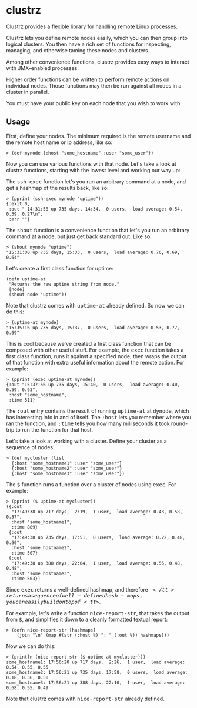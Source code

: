 # clustrz

Clustrz provides a flexible library for handling remote Linux processes.

Clustrz lets you define remote nodes easily, which you can then group into logical clusters. You then have a rich set of functions for inspecting, managing, and otherwise taming these nodes and clusters.

Among other convenience functions, clustrz provides easy ways to interact with JMX-enabled processes.

Higher order functions can be written to perform remote actions on individual nodes. Those functions may then be run against all nodes in a cluster in parallel.

You must have your public key on each node that you wish to work with.

## Usage

First, define your nodes. The minimum required is the remote username and the remote host name or ip address, like so:

	> (def mynode {:host "some_hostname" :user "some_user"})

Now you can use various functions with that node. Let's take a look at clustrz functions, starting with the lowest level and working our way up:

The <tt>ssh-exec</tt> function let's you run an arbitrary command at a node, and get a hashmap of the results back, like so:

	> (pprint (ssh-exec mynode "uptime"))
	{:exit 0,
 	 :out " 14:31:58 up 735 days, 14:34,  0 users,  load average: 0.54, 0.39, 0.27\n",
	 :err ""}

The <tt>shout</tt> function is a convenience function that let's you run an arbitrary command at a node, but just get back standard out. Like so:

	> (shout mynode "uptime")
	"15:31:00 up 735 days, 15:33,  0 users,  load average: 0.76, 0.69, 0.64"

Let's create a first class function for uptime:

	(defn uptime-at
	 "Returns the raw uptime string from node."
	 [node]
	 (shout node "uptime"))

Note that clustrz comes with <tt>uptime-at</tt> already defined. So now we can do this:

	> (uptime-at mynode)
	"15:35:16 up 735 days, 15:37,  0 users,  load average: 0.53, 0.77, 0.69"

This is cool because we've created a first class function that can be composed with other useful stuff. For example, the <tt>exec</tt> function takes a first class function, runs it against a specified node, then wraps the output of that function with extra useful information about the remote action. For example:

	> (pprint (exec uptime-at mynode))
	{:out "15:37:56 up 735 days, 15:40,  0 users,  load average: 0.40, 0.59, 0.63",
	 :host "some_hostname",
	 :time 511}

The <tt>:out</tt> entry contains the result of running <tt>uptime-at</tt> at <tt>dynode</tt>, which has interesting info in and of itself. The <tt>:host</tt> lets you remember where you ran the function, and <tt>:time</tt> tells you how many milliseconds it took round-trip to run the function for that host.

Let's take a look at working with a cluster. Define your cluster as a sequence of nodes:

	> (def mycluster (list
	  {:host "some_hostname1" :user "some_user"}
	  {:host "some_hostname2" :user "some_user"}
	  {:host "some_hostname3" :user "some_user"})

The <tt>$</tt> function runs a function over a cluster of nodes using <tt>exec</tt>. For example:

	> (pprint ($ uptime-at mycluster))
	({:out
	  "17:49:38 up 717 days,  2:19,  1 user,  load average: 0.43, 0.58, 0.57",
	  :host "some_hostname1",
	  :time 889}
	 {:out
	  "17:49:38 up 735 days, 17:51,  0 users,  load average: 0.22, 0.48, 0.60",
	  :host "some_hostname2",
	  :time 507}
	 {:out
	  "17:49:38 up 388 days, 22:04,  1 user,  load average: 0.55, 0.48, 0.48",
	  :host "some_hostname3",
	  :time 503})

Since <tt>exec</tt> returns a well-defined hashmap, and therefore <tt>$</tt> returns a sequence of well-defined hash-maps, you can easily build on top of <tt>$</tt>.

For example, let's write a function <tt>nice-report-str</tt>, that takes the output from <tt>$</tt>, and simplifies it down to a cleanly formatted textual report:

	> (defn nice-report-str [hashmaps]
  	    (join "\n" (map #(str (:host %) ": " (:out %)) hashmaps)))

Now we can do this:

	> (println (nice-report-str ($ uptime-at mycluster)))
	some_hostname1: 17:56:20 up 717 days,  2:26,  1 user,  load average: 0.54, 0.55, 0.55
	some_hostname2: 17:56:21 up 735 days, 17:58,  0 users,  load average: 0.18, 0.36, 0.50
	some_hostname3: 17:56:21 up 388 days, 22:10,  1 user,  load average: 0.68, 0.55, 0.49

Note that clustrz comes with <tt>nice-report-str</tt> already defined.
